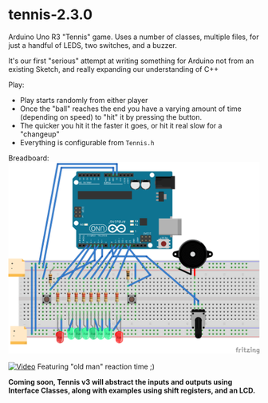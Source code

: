 # tennis-2.3.0

Arduino Uno R3 "Tennis" game. Uses a number of classes, multiple files, for just a handful of LEDS, two switches, and a buzzer.

It's our first "serious" attempt at writing something for Arduino not from an existing Sketch, and really expanding our understanding of C++

Play:

* Play starts randomly from either player
* Once the "ball" reaches the end you have a varying amount of time (depending on speed) to "hit" it by pressing the button.
* The quicker you hit it the faster it goes, or hit it real slow for a "changeup"
* Everything is configurable from `Tennis.h`

Breadboard:
![tennis breadboard](Tennis_bb.png)

[![Video](http://img.youtube.com/vi/iKZKTwXsaag/0.jpg)](https://youtu.be/iKZKTwXsaag)
Featuring "old man" reaction time ;)


**Coming soon, Tennis v3 will abstract the inputs and outputs using Interface Classes, along with examples using shift registers, and an LCD.**
